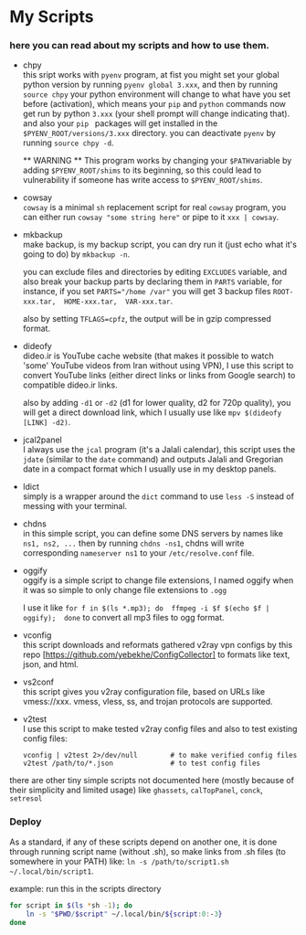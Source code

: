 # My Scripts
### here you can read about my scripts and how to use them.

* chpy  
  this sript works with `pyenv` program, at fist you might set your global python version by running `pyenv global 3.xxx`, and then by running `source chpy` your python environment will change to what have you set before (activation), which means your `pip` and `python` commands now get run by python `3.xxx` (your shell prompt will change indicating that).
  and also your `pip ` packages will get installed in the `$PYENV_ROOT/versions/3.xxx` directory.
  you can deactivate `pyenv` by running `source chpy -d`.

  ** WARNING ** This program works by changing your `$PATH`variable by adding `$PYENV_ROOT/shims` to its beginning, so this could lead to vulnerability if someone has write access to `$PYENV_ROOT/shims`.

* cowsay  
  `cowsay` is a minimal `sh` replacement script for real `cowsay` program, 
  you can either run `cowsay "some string here"` or pipe to it `xxx | cowsay`.

* mkbackup  
  make backup, is my backup script, you can dry run it (just echo what it's going to do) by `mkbackup -n`.
  
  you can exclude files and directories by editing `EXCLUDES` variable, and also break your backup parts by declaring them in `PARTS` variable, for instance, if you set `PARTS="/home /var"` you will get 3 backup files `ROOT-xxx.tar,  HOME-xxx.tar,  VAR-xxx.tar`.
  
  also by setting `TFLAGS=cpfz`, the output will be in gzip compressed format.

* dideofy  
  dideo.ir is YouTube cache website (that makes it possible to watch 'some' YouTube videos from Iran without using VPN), I use this script to convert YouTube links (either direct links or links from Google search) to compatible dideo.ir links.
  
  also by adding `-d1` or `-d2` (d1 for lower quality, d2 for 720p quality), you will get a direct download link, which I usually use like `mpv $(dideofy [LINK] -d2)`.
  
* jcal2panel  
  I always use the `jcal` program (it's a Jalali calendar), this script uses the `jdate` (similar to the `date` command) and outputs Jalali and Gregorian date in a compact format which I usually use in my desktop panels.

* ldict  
  simply is a wrapper around the `dict` command to use `less -S` instead of messing with your terminal.

* chdns  
  in this simple script, you can define some DNS servers by names like `ns1, ns2, ...` then by running `chdns -ns1`, chdns will write corresponding `nameserver ns1` to your `/etc/resolve.conf` file.

* oggify  
  oggify is a simple script to change file extensions, I named oggify when it was so simple to only change file extensions to `.ogg`
  
  I use it like `for f in $(ls *.mp3); do  ffmpeg -i $f $(echo $f | oggify);  done` to convert all mp3 files to ogg format.

* vconfig  
  this script downloads and reformats gathered v2ray vpn configs by this repo [https://github.com/yebekhe/ConfigCollector] to formats like text, json, and html.

* vs2conf  
  this script gives you v2ray configuration file, based on URLs like vmess://xxx.
  vmess, vless, ss, and trojan protocols are supported.

* v2test  
  I use this script to make tested v2ray config files and also to test existing config files:
  ```{bash}
  vconfig | v2test 2>/dev/null        # to make verified config files
  v2test /path/to/*.json              # to test config files
  ```

there are other tiny simple scripts not documented here (mostly because of their simplicity and limited usage)
like `ghassets`, `calTopPanel`, `conck`, `setresol`


### Deploy
As a standard, if any of these scripts depend on another one, it is done through
running script name (without .sh), so make links from .sh files
(to somewhere in your PATH) like: `ln -s /path/to/script1.sh ~/.local/bin/script1`.

example: run this in the scripts directory
``` bash
for script in $(ls *sh -1); do
    ln -s "$PWD/$script" ~/.local/bin/${script:0:-3}
done
```

